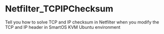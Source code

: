 # Netfilter_TCPIPChecksum
Tell you how to solve TCP and IP checksum in Netfilter when you modify the TCP and IP header in SmartOS KVM Ubuntu environment
